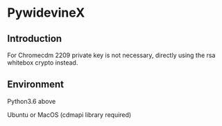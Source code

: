# PywidevineX

## Introduction

For Chromecdm 2209 private key is not necessary, directly using the rsa whitebox crypto instead.

## Environment

Python3.6 above

Ubuntu or MacOS  (cdmapi library required)



